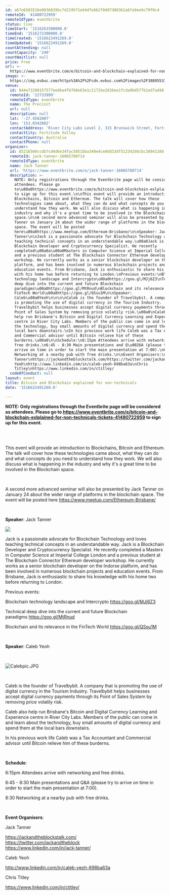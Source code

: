 ```yaml
---
id: a67e6503516e0036839bc7d2195f1e64d7e662f0d87d88362a6fa9ee9c79f0c4
remoteId: '41480722959'
remoteIdType: eventbrite
status: live
timeStart: '1516263300000.0'
timeEnd: '1516272300000.0'
timeCreated: '1516622491269.0'
timeUpdated: '1516622491269.0'
countAttending: null
countCapacity: '240'
countWaitlist: null
price: Free
url: >-
  https://www.eventbrite.com/e/bitcoin-and-blockchain-explained-for-non-technicals-tickets-41480722959?aff=ebapi
image: >-
  https://img.evbuc.com/https%3A%2F%2Fcdn.evbuc.com%2Fimages%2F38895533%2F12063037281%2F1%2Foriginal.jpg?s=6f6b8ddb749ce773e435911dd0593149
venue:
  id: 844e73280157577ee6ba4fb768e63e1c1172be2636ee1fcda8bd577b1ed7ad48
  remoteId: '22733999'
  remoteIdType: eventbrite
  name: The Precinct
  url: null
  description: null
  lat: '-27.4582007'
  lon: '153.0342882'
  contactAddress: 'River City Labs Level 2, 315 Brunswick Street, Fortitude Valley, QLD 4000'
  contactCity: Fortitude Valley
  contactCountry: Australia
  contactPhone: null
organizer:
  id: 85216560ccdb7cd4d6e34fac5851bba340e4ce0dd33df512342ddcbc3d94110d
  remoteId: jack-tanner-16065780714
  remoteIdType: eventbrite
  name: Jack Tanner
  url: 'https://www.eventbrite.com/o/jack-tanner-16065780714'
  description: >-
    NOTE: Only registrations through the Eventbrite page will be considered as
    attendees. Please go
    to\u00a0https://www.eventbrite.com/e/bitcoin-and-blockchain-exlplained-for-non-technicals-tickets-41480722959
    to sign up for this event.\n\nThis event will provide an introduction to
    Blockchains, Bitcoin and Ethereum. The talk will cover how these
    technologies came about, what they can do and what concepts do you need to
    understand how they work. We will also discuss what is happening in the
    industry and why it's a great time to be involved in the Blockchain
    space.\n\nA second more advanced seminar will also be presented by Jack
    Tanner on January 24 about the wider range of platforms in the blockchain
    space. The event will be posted
    here\u00a0https://www.meetup.com/Ethereum-Brisbane/\n\nSpeaker: Jack
    Tanner\n\nJack is a passionate advocate for Blockchain Technology and loves
    teaching technical concepts in an understandable way.\u00a0Jack is a
    Blockchain Developer and Cryptocurrency Specialist. He recently
    completed\u00a0a\u00a0Masters in Computer Science at Imperial College London
    and a previous student at The Blockchain Connector Ethereum developer
    workshop. He currently works as a senior blockchain developer on the Indorse
    platform, and has been involved in numerous blockchain projects and
    education events. From Brisbane, Jack is enthusiastic to share his knowledge
    with his home two before returning to London.\nPrevious events:\nBlockchain
    technology landscape and Intercrypto\u00a0https://goo.gl/MJj6Z3\nTechnical
    deep dive into the current and future Blockchain
    paradigms\u00a0https://goo.gl/MtRnud\nBlockchain and its relevance in the
    FinTech World\u00a0https://goo.gl/QSsu1M\n\nSpeaker:
    Caleb\u00a0Yeoh\n\n\n\nCaleb is the founder of Travelbybit. A company that
    is promoting the use of digital currency in the Tourism Industry.
    Travelbybit helps businesses accept digital currency payments through its
    Point of Sales System by removing price volatily risk.\u00a0\nCaleb also
    help run Brisbane's Bitcoin and Digital Currency Learning and Experience
    centre in River City Labs. Members of the public can come in and learn about
    the technology, buy small amounts of digital currency and spend them at the
    local bars downstairs.\nIn his previous work life Caleb was a Tax Accountant
    and Commercial advisor until Bitcoin relieve him of these
    burderns.\u00a0\n\nSchedule:\n6:15pm Attendees arrive with networking and
    free drinks.\n6:45 - 8:30 Main presentations and Q\u0026A (please try to
    arrive on time in order to start the main presentation at 7:00).\n8:30
    Networking at a nearby pub with free drinks.\n\nEvent Organisers:\nJack
    Tanner\nhttps://jackandtheblockstalk.com/https://twitter.com/jackandtheblockhttps://www.linkedin.com/in/jack-tanner/\nCaleb
    Yeoh\nhttp://www.linkedin.com/in/caleb-yeoh-698ba63a\nChris
    Titley\nhttps://www.linkedin.com/in/ctitley/
  codeOfConduct: null
layout: event
title: Bitcoin and Blockchain explained for non-technicals
date: '1516622491269.0'

---
```

<P><STRONG>NOTE: Only registrations through the Eventbrite page will be considered as attendees. Please go to <A HREF="https://www.eventbrite.com/e/bitcoin-and-blockchain-exlplained-for-non-technicals-tickets-41480722959" TARGET="_blank" REL="noopener noreferrer noopener noreferrer">https://www.eventbrite.com/e/bitcoin-and-blockchain-exlplained-for-non-technicals-tickets-41480722959</A> to sign up for this event.</STRONG></P>
<P><BR></P>
<P><SPAN><SPAN><BR>This event will provide an introduction to Blockchains, Bitcoin and Ethereum. The talk will cover how these technologies came about, what they can do and what concepts do you need to understand how they work. We will also discuss what is happening in the industry and why it's a great time to be involved in the Blockchain space.<SPAN><BR></SPAN></SPAN></SPAN></P>
<P><BR></P>
<P>A second more advanced seminar will also be presented by Jack Tanner on January 24 about the wider range of platforms in the blockchain space. The event will be posted here <A HREF="https://www.meetup.com/Ethereum-Brisbane/" TARGET="_blank" REL="noreferrer noopener nofollow noopener noreferrer nofollow">https://www.meetup.com/Ethereum-Brisbane/</A></P>
<P><BR></P>
<P><STRONG>Speaker</STRONG>: Jack Tanner</P>
<P><IMG SRC="https://s.evbuc.com/https_proxy?url=http%3A%2F%2Fi64.tinypic.com%2Fj742go.jpg&sig=ADR2i79o-RtRCt4iUmzLca9JK6zXFfuuhA"></P>
<P>Jack is a passionate advocate for Blockchain Technology and loves teaching technical concepts in an understandable way. <SPAN>Jack is a Blockchain Developer and Cryptocurrency Specialist. He recently completed a </SPAN><SPAN>Masters in Computer Science at Imperial College London and a previous student at The Blockchain Connector Ethereum developer workshop. He currently works as a senior blockchain developer on the Indorse platform, and has been involved in numerous blockchain projects and education events. From Brisbane, Jack is enthusiastic to share his knowledge with his home two before returning to London.</SPAN></P>
<P><SPAN>Previous events:</SPAN></P>
<P><SPAN><SPAN>Blockchain technology landscape and Intercrypto <A HREF="https://goo.gl/MJj6Z3" TARGET="_blank" REL="noreferrer noopener nofollow noopener noreferrer nofollow"><SPAN>https://goo.gl/MJj6Z3</SPAN></A></SPAN></SPAN></P>
<P><SPAN><SPAN><SPAN><SPAN>Technical deep dive into the current and future Blockchain paradigms <A HREF="https://goo.gl/MtRnud" TARGET="_blank" REL="noreferrer noopener nofollow noopener noreferrer nofollow"><SPAN>https://goo.gl/MtRnud</SPAN></A></SPAN></SPAN></SPAN></SPAN></P>
<P><SPAN><SPAN>Blockchain and its relevance in the FinTech World <A HREF="https://goo.gl/QSsu1M" TARGET="_blank" REL="noreferrer noopener nofollow noopener noreferrer nofollow"><SPAN>https://goo.gl/QSsu1M</SPAN></A></SPAN></SPAN></P>
<P><BR></P>
<P><STRONG>Speaker</STRONG><SPAN>: Caleb <SPAN>Yeoh</SPAN></SPAN></P>
<P><BR></P>
<P><SPAN><IMG ALT="Calebpic.JPG" SRC="https://static.wixstatic.com/media/726513_df84c3032bf2440f8e2346cf96c72162~mv2_d_1200_1600_s_2.jpg/v1/crop/x_0,y_158,w_998,h_1088/fill/w_220,h_240,al_c,q_80,usm_0.66_1.00_0.01/726513_df84c3032bf2440f8e2346cf96c72162~mv2_d_1200_1600_s_2.webp"></SPAN></P>
<P><SPAN><BR></SPAN></P>
<P><SPAN>Caleb is the founder of Travelbybit. A company that is promoting the use of digital currency in the Tourism Industry. Travelbybit helps businesses accept digital currency payments through its Point of Sales System by removing price volatily risk. </SPAN></P>
<P>Caleb also help run Brisbane's Bitcoin and Digital Currency Learning and Experience centre in River City Labs. Members of the public can come in and learn about the technology, buy small amounts of digital currency and spend them at the local bars downstairs.</P>
<P>In his previous work life Caleb was a Tax Accountant and Commercial advisor until Bitcoin relieve him of these burderns. </P>
<P><BR></P>
<P><STRONG>Schedule</STRONG>:</P>
<P>6:15pm Attendees arrive with networking and free drinks.</P>
<P>6:45 - 8:30 Main presentations and Q&A (please try to arrive on time in order to start the main presentation at 7:00).</P>
<P>8:30 Networking at a nearby pub with free drinks.</P>
<P><BR></P>
<P><SPAN><STRONG>Event Organisers</STRONG>:</SPAN></P>
<P>Jack Tanner</P>
<P><A HREF="https://jackandtheblockstalk.com/" TARGET="_blank" REL="noreferrer noopener nofollow noopener noreferrer nofollow">https://jackandtheblockstalk.com/</A><BR><A HREF="https://twitter.com/jackandtheblock" TARGET="_blank" REL="noreferrer noopener nofollow noopener noreferrer nofollow">https://twitter.com/jackandtheblock<BR></A><A HREF="https://www.linkedin.com/in/jack-tanner/" TARGET="_blank" REL="noreferrer noopener nofollow noopener noreferrer nofollow">https://www.linkedin.com/in/jack-tanner/</A></P>
<P>Caleb Yeoh</P>
<P><A HREF="http://www.linkedin.com/in/caleb-yeoh-698ba63a" TARGET="_blank" REL="noreferrer noopener nofollow noopener noreferrer nofollow">http://www.linkedin.com/in/caleb-yeoh-698ba63a</A></P>
<P>Chris Titley</P>
<P><A HREF="https://www.linkedin.com/in/ctitley/" TARGET="_blank" REL="noreferrer noopener nofollow noopener noreferrer nofollow">https://www.linkedin.com/in/ctitley/</A></P>
